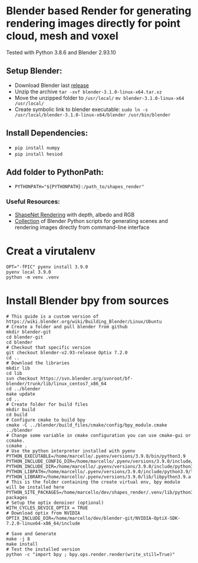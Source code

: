 # Blender based Render for generating rendering images directly for point cloud, mesh and voxel

Tested with Python 3.8.6 and Blender 2.93.10

## Setup Blender:
* Download Blender last [release](https://www.blender.org/download/)
* Unzip the archive `tar -xvf blender-3.1.0-linux-x64.tar.xz`
* Move the unzipped folder to `/usr/local/` `mv blender-3.1.0-linux-x64 /usr/local/`
* Create symbolic link to blender executable: `sudo ln -s /usr/local/blender-3.1.0-linux-x64/blender /usr/bin/blender`

## Install Dependencies:
* `pip install numpy`
* `pip install hesiod` 

## Add folder to PythonPath:
* `PYTHONPATH="${PYTHONPATH}:/path_to/shapes_render"`

### Useful Resources:
* [ShapeNet Rendering](https://github.com/panmari/stanford-shapenet-renderer/blob/master/render_blender.py) with depth, albedo and RGB
* [Collection](https://github.com/yuki-koyama/blender-cli-rendering) of Blender Python scripts for generating scenes and rendering images directly from command-line interface

# Creat a virutalenv
```
OPT="-fPIC" pyenv install 3.9.0
pyenv local 3.9.0
python -m venv .venv
```

# Install Blender bpy from sources
```
# This guide is a custom version of https://wiki.blender.org/wiki/Building_Blender/Linux/Ubuntu
# Create a folder and pull blender from github
mkdir blender-git
cd blender-git
cd blender
# Checkout that specific version
git checkout blender-v2.93-release Optix 7.2.0
cd ..
# Download the libraries
mkdir lib
cd lib
svn checkout https://svn.blender.org/svnroot/bf-blender/trunk/lib/linux_centos7_x86_64
cd ../blender
make update
cd ..
# Create folder for build files
mkdir build
cd build
# Configure cmake to build bpy
cmake -C ../blender/build_files/cmake/config/bpy_module.cmake  ../blender
# Change some variable in cmake configuration you can use cmake-gui or ccmake.
ccmake .
# Use the python interpreter installed with pyenv
PYTHON_EXECUTABLE=/home/marcello/.pyenv/versions/3.9.0/bin/python3.9 
PYTHON_INCLUDE_CONFIG_DIR=/home/marcello/.pyenv/versions/3.9.0/include/python3.9
PYTHON_INCLUDE_DIR=/home/marcello/.pyenv/versions/3.9.0/include/python3.9
PYTHON_LIBPATH=/home/marcello/.pyenv/versions/3.9.0/include/python3.9/lib
PYTHON_LIBRARY=/home/marcello/.pyenv/versions/3.9.0/lib/libpython3.9.a
# This is the folder containing the create virtual env, bpy module will be installed here
PYTHON_SITE_PACKAGES=/home/marcello/dev/shapes_render/.venv/lib/python3.9/site-packages
# Setup the optix denoiser (optional)
WITH_CYCLES_DEVICE_OPTIX = TRUE
# Download optix from NVIDIA
OPTIX_INCLUDE_DIR=/home/marcello/dev/blender-git/NVIDIA-OptiX-SDK-7.2.0-linux64-x86_64/include

# Save and Generate
make -j 8
make install
# Test the installed version
python -c "import bpy ; bpy.ops.render.render(write_still=True)"
```
